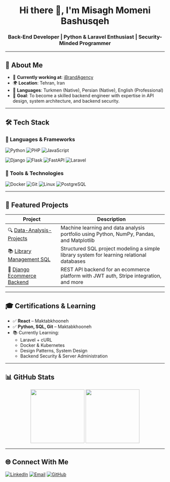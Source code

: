 <h1 align="center">Hi there 👋, I'm Misagh Momeni Bashusqeh</h1>
<h3 align="center">Back-End Developer | Python & Laravel Enthusiast | Security-Minded Programmer</h3>

---

## 🧠 About Me

- 🔭 **Currently working at**: [iBrandAgency](https://ibrandagency.ir/)
- 🌍 **Location**: Tehran, Iran
- 💬 **Languages**: Turkmen (Native), Persian (Native), English (Professional)
- 🎯 **Goal**: To become a skilled backend engineer with expertise in API design, system architecture, and backend security.

---

## 🛠️ Tech Stack

### 🧰 Languages & Frameworks

![Python](https://img.shields.io/badge/-Python-3776AB?style=flat-square&logo=python&logoColor=white)
![PHP](https://img.shields.io/badge/-PHP-777BB4?style=flat-square&logo=php&logoColor=white)
![JavaScript](https://img.shields.io/badge/-JavaScript-F7DF1E?style=flat-square&logo=javascript&logoColor=black)

![Django](https://img.shields.io/badge/-Django-092E20?style=flat-square&logo=django&logoColor=white)
![Flask](https://img.shields.io/badge/-Flask-000000?style=flat-square&logo=flask)
![FastAPI](https://img.shields.io/badge/-FastAPI-009688?style=flat-square)
![Laravel](https://img.shields.io/badge/-Laravel-FF2D20?style=flat-square&logo=laravel&logoColor=white)

### 🧱 Tools & Technologies

![Docker](https://img.shields.io/badge/-Docker-2496ED?style=flat-square&logo=docker&logoColor=white)
![Git](https://img.shields.io/badge/-Git-F05032?style=flat-square&logo=git&logoColor=white)
![Linux](https://img.shields.io/badge/-Linux-FCC624?style=flat-square&logo=linux&logoColor=black)
![PostgreSQL](https://img.shields.io/badge/-PostgreSQL-336791?style=flat-square&logo=postgresql&logoColor=white)

---

## 🚀 Featured Projects

| Project | Description |
|--------|-------------|
| 🔍 [Data-Analysis-Projects](https://github.com/MisaghMomeniB/Data-Analysis-Projects) | Machine learning and data analysis portfolio using Python, NumPy, Pandas, and Matplotlib |
| 📚 [Library Management SQL](https://github.com/MisaghMomeniB/Library-Management-SQL) | Structured SQL project modeling a simple library system for learning relational databases |
| 🛒 [Django Ecommerce Backend](https://github.com/MisaghMomeniB/Django-Ecommerce-BackEnd) | REST API backend for an ecommerce platform with JWT auth, Stripe integration, and more |

---

## 🎓 Certifications & Learning

- ✅ **React** – Maktabkhooneh  
- ✅ **Python, SQL, Git** – Maktabkhooneh  
- 📚 Currently Learning:
  - Laravel + cURL
  - Docker & Kubernetes
  - Design Patterns, System Design
  - Backend Security & Server Administration

---

## 📊 GitHub Stats

<p align="center">
  <img src="https://github-readme-stats.vercel.app/api?username=MisaghMomeniB&show_icons=true&theme=radical" height="170" />
  <img src="https://github-readme-stats.vercel.app/api/top-langs/?username=MisaghMomeniB&layout=compact&theme=radical" height="170" />
</p>

---

## 🌐 Connect With Me

[![LinkedIn](https://img.shields.io/badge/LinkedIn-blue?style=flat-square&logo=linkedin&logoColor=white)](https://linkedin.com/in/misaghmomenib)
[![Email](https://img.shields.io/badge/Email-D14836?style=flat-square&logo=gmail&logoColor=white)](mailto:misaghmomeni@gmail.com)
[![GitHub](https://img.shields.io/badge/GitHub-181717?style=flat-square&logo=github&logoColor=white)](https://github.com/MisaghMomeniB)
